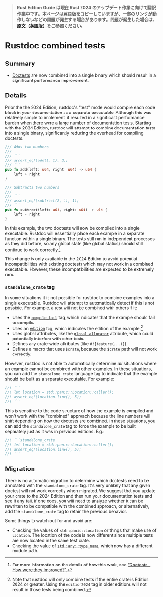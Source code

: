 > **Rust Edition Guide は現在 Rust 2024 のアップデート作業に向けて翻訳作業中です。本ページは英語版をコピーしていますが、一部のリンクが動作しないなどの問題が発生する場合があります。問題が発生した場合は、[原文（英語版）](https://doc.rust-lang.org/edition-guide/introduction.html)をご参照ください。**

# Rustdoc combined tests

## Summary

- [Doctests] are now combined into a single binary which should result in a significant performance improvement.

## Details

Prior the the 2024 Edition, rustdoc's "test" mode would compile each code block in your documentation as a separate executable. Although this was relatively simple to implement, it resulted in a significant performance burden when there were a large number of documentation tests. Starting with the 2024 Edition, rustdoc will attempt to combine documentation tests into a single binary, significantly reducing the overhead for compiling doctests.

```rust
/// Adds two numbers
///
/// ```
/// assert_eq!(add(1, 1), 2);
/// ```
pub fn add(left: u64, right: u64) -> u64 {
    left + right
}

/// Subtracts two numbers
///
/// ```
/// assert_eq!(subtract(2, 1), 1);
/// ```
pub fn subtract(left: u64, right: u64) -> u64 {
    left - right
}
```

In this example, the two doctests will now be compiled into a single executable. Rustdoc will essentially place each example in a separate function within a single binary. The tests still run in independent processes as they did before, so any global state (like global statics) should still continue to work correctly.[^implementation]

This change is only available in the 2024 Edition to avoid potential incompatibilities with existing doctests which may not work in a combined executable. However, these incompatibilities are expected to be extremely rare.

[doctests]: ../../rustdoc/write-documentation/documentation-tests.html
[libtest harness]: ../../rustc/tests/index.html

[^implementation]: For more information on the details of how this work, see ["Doctests - How were they improved?"](https://blog.guillaume-gomez.fr/articles/2024-08-17+Doctests+-+How+were+they+improved%3F).

### `standalone_crate` tag

In some situations it is not possible for rustdoc to combine examples into a single executable. Rustdoc will attempt to automatically detect if this is not possible. For example, a test will not be combined with others if it:

* Uses the [`compile_fail`][tags] tag, which indicates that the example should fail to compile.
* Uses an [`edition`][tags] tag, which indicates the edition of the example.[^edition-tag]
* Uses global attributes, like the [`global_allocator`] attribute, which could potentially interfere with other tests.
* Defines any crate-wide attributes (like `#![feature(...)]`).
* Defines a macro that uses `$crate`, because the `$crate` path will not work correctly.

However, rustdoc is not able to automatically determine *all* situations where an example cannot be combined with other examples. In these situations, you can add the `standalone_crate` language tag to indicate that the example should be built as a separate executable. For example:

```rust
//! ```
//! let location = std::panic::Location::caller();
//! assert_eq!(location.line(), 5);
//! ```
```

This is sensitive to the code structure of how the example is compiled and won't work with the "combined" approach because the line numbers will shift depending on how the doctests are combined. In these situations, you can add the `standalone_crate` tag to force the example to be built separately just as it was in previous editions. E.g.:

```rust
//! ```standalone_crate
//! let location = std::panic::Location::caller();
//! assert_eq!(location.line(), 5);
//! ```
```

[tags]: ../../rustdoc/write-documentation/documentation-tests.html#attributes
[`global_allocator`]: ../../std/alloc/trait.GlobalAlloc.html

[^edition-tag]: Note that rustdoc will only combine tests if the entire crate is Edition 2024 or greater. Using the `edition2024` tag in older editions will not result in those tests being combined.

## Migration

There is no automatic migration to determine which doctests need to be annotated with the `standalone_crate` tag. It's very unlikely that any given doctest will not work correctly when migrated. We suggest that you update your crate to the 2024 Edition and then run your documentation tests and see if any fail. If one does, you will need to analyze whether it can be rewritten to be compatible with the combined approach, or alternatively, add the `standalone_crate` tag to retain the previous behavior.

Some things to watch out for and avoid are:

- Checking the values of [`std::panic::Location`](https://doc.rust-lang.org/std/panic/struct.Location.html) or things that make use of `Location`. The location of the code is now different since multiple tests are now located in the same test crate.
- Checking the value of [`std::any::type_name`](https://doc.rust-lang.org/std/any/fn.type_name.html), which now has a different module path.
